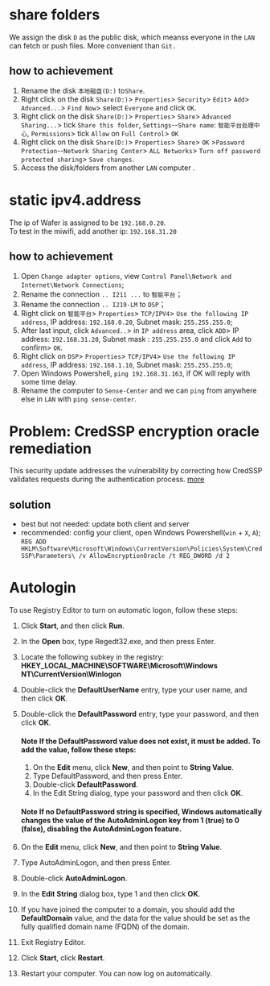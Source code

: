 # share folders

We assign the disk `D` as the public disk, which meanss everyone in the `LAN` can fetch or push files. More convenient than `Git.`

## how to achievement
1. Rename the disk `本地磁盘(D:)` to`Share`.
1. Right click on the disk `Share(D:)`> `Properties`> `Security`> `Edit`> `Add`> `Advanced...`> `Find Now`> select `Everyone` and click `OK`.
2. Right click on the disk `Share(D:)`> `Properties`> `Share`> `Advanced Sharing...`> tick `Share this folder`, `Settings`--`Share name`: `智能平台处理中心`, `Permissions`> tick `Allow` on `Full Control`> `OK` 
3. Right click on the disk `Share(D:)`> `Properties`> `Share`> `OK` >`Password Protection`--`Network Sharing Center`> `ALL Networks`> `Turn off password protected sharing`> `Save changes`.
4. Access the disk/folders from another `LAN` computer .

# static ipv4.address
The ip of Wafer is assigned to be `192.168.0.20`.  
To test in the miwifi, add another ip: `192.168.31.20`

## how to achievement
1. Open `Change adapter options`, view `Control Panel\Network and Internet\Network Connections`;
2. Rename the connection `.. I211 ...` to `智能平台`；
3. Rename the connection `.. I219-LM` to `DSP`；
4. Right click on `智能平台`> `Properties`> `TCP/IPV4`> `Use the following IP address`, IP address: `192.168.0.20`, Subnet mask: `255.255.255.0`;
5. After last input, click `Advanced..`> in `IP address` area, click `ADD`> IP address: `192.168.31.20`, Subnet mask  : `255.255.255.0` and click `Add` to confirm> `OK`.
5. Right click on `DSP`> `Properties`> `TCP/IPV4`> `Use the following IP address`, IP address: `192.168.1.10`, Subnet mask: `255.255.255.0`;
6. Open Windows Powershell, `ping 192.168.31.163`, if OK will reply with some time delay.
7. Rename the computer to `Sense-Center` and we can `ping` from anywhere else in `LAN` with `ping sense-center`.

# Problem: CredSSP encryption oracle remediation
This security update addresses the vulnerability by correcting how CredSSP validates requests during the authentication process. [more](https://support.microsoft.com/en-us/help/4093492/credssp-updates-for-cve-2018-0886-march-13-2018)
## solution
- best but not needed: update both client and server
- recommended: config your client, open Windows Powershell(`win` + `X`, `A`);  
  `REG ADD HKLM\Software\Microsoft\Windows\CurrentVersion\Policies\System\CredSSP\Parameters\ /v AllowEncryptionOracle /t REG_DWORD /d 2`


# Autologin
To use Registry Editor to turn on automatic logon, follow these steps:

1. Click **Start**, and then click **Run**.
1. In the **Open** box, type Regedt32.exe, and then press Enter.
1. Locate the following subkey in the registry:   
    **HKEY_LOCAL_MACHINE\SOFTWARE\Microsoft\Windows NT\CurrentVersion\Winlogon**
1. Double-click the **DefaultUserName** entry, type your user name, and then click **OK**.
1. Double-click the **DefaultPassword** entry, type your password, and then click **OK**.

    #### Note If the DefaultPassword value does not exist, it must be added. To add the value, follow these steps:
 
    1. On the **Edit** menu, click **New**, and then point to **String Value**.
    1. Type DefaultPassword, and then press Enter.
    1. Double-click **DefaultPassword**.
    1. In the Edit String dialog, type your password and then click **OK**.
    
    #### Note If no DefaultPassword string is specified, Windows automatically changes the value of the AutoAdminLogon key from 1 (true) to 0 (false), disabling the AutoAdminLogon feature.
 
1. On the **Edit** menu, click **New**, and then point to **String Value**.
1. Type AutoAdminLogon, and then press Enter.
1. Double-click **AutoAdminLogon**.
1. In the **Edit String** dialog box, type 1 and then click **OK**.
1. If you have joined the computer to a domain, you should add the **DefaultDomain** value, and the data for the value should be set as the fully qualified domain name (FQDN) of the domain.
1. Exit Registry Editor.
2. Click **Start**, click **Restart**.
4. Restart your computer. You can now log on automatically.
